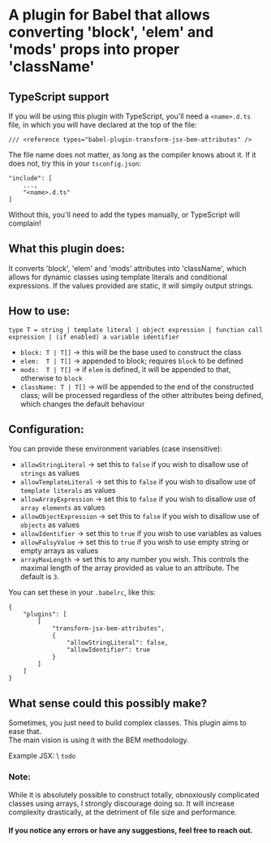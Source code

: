 # A plugin for Babel that allows converting 'block', 'elem' and 'mods' props into proper 'className'

## TypeScript support
If you will be using this plugin with TypeScript, you'll need a `<name>.d.ts` file, in which you will have declared at the top of the file:
    
    /// <reference types="babel-plugin-transform-jsx-bem-attributes" />

The file name does not matter, as long as the compiler knows about it.
If it does not, try this in your `tsconfig.json`:

    "include": [
        ...,
        "<name>.d.ts"
    ]

Without this, you'll need to add the types manually, or TypeScript will complain!
## What this plugin does:
It converts 'block', 'elem' and 'mods' attributes into 'className', which allows for dynamic classes using template literals and conditional expressions. If the values provided are static, it will simply output strings.

## How to use:
`type T = string | template literal | object expression | function call expression | (if enabled) a variable identifier`
- `block: T | T[]` → this will be the base used to construct the class
- `elem:  T | T[]` → appended to block; requires `block` to be defined
- `mods:  T | T[]` → if `elem` is defined, it will be appended to that, otherwise to `block`
- `className: T | T[]` → will be appended to the end of the constructed class; will be processed regardless of the other
attributes being defined, which changes the default behaviour
## Configuration:

You can provide these environment variables (case insensitive):
- `allowStringLiteral` → set this to `false` if you wish to disallow use of `strings` as values
- `allowTemplateLiteral` → set this to `false` if you wish to disallow use of `template literals` as values
- `allowArrayExpression` → set this to `false` if you wish to disallow use of `array elements` as values
- `allowObjectExpression` → set this to `false` if you wish to disallow use of `objects` as values
- `allowIdentifier` → set this to `true` if you wish to use variables as values
- `allowFalsyValue` → set this to `true` if you wish to use empty string or empty arrays as values
- `arrayMaxLength` → set this to any number you wish. This controls the maximal length of the array provided as value to an attribute. The default is `3`.

You can set these in your `.babelrc`, like this:

    {
        "plugins": [
            [
                "transform-jsx-bem-attributes",
                {
                    "allowStringLiteral": false,
                    "allowIdentifier": true
                }
            ]
        ]
    }

## What sense could this possibly make?

Sometimes, you just need to build complex classes. This plugin aims to ease that. \
The main vision is using it with the BEM methodology.

Example JSX: \ `todo`
### Note:

While it is absolutely possible to construct totally, obnoxiously complicated classes using arrays, I strongly discourage doing so. It will increase complexity drastically, at the detriment of file size and performance.
#### If you notice any errors or have any suggestions, feel free to reach out.


